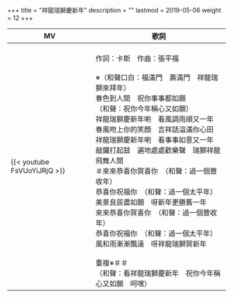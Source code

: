 +++
title = "祥龍瑞獅慶新年"
description = ""
lastmod = 2019-05-06
weight = 12
+++

MV  | 歌詞  
--------------|-------
{{< youtube FsVUoYiJRjQ >}}|<br/>作詞：卡斯　作曲：張平福<br/><br/>※（和聲口白：福滿門　壽滿門　祥龍瑞獅來拜年）<br/>春色到人間　祝你事事都如願<br/>（和聲：祝你今年稱心又如願）<br/>祥龍瑞獅慶新年喲　看風調雨順又一年<br/>春風吻上你的笑顏　吉祥話溢滿你心田<br/>祥龍瑞獅慶新年喲　看事事如意又一年<br/>敲鑼打起鼓　遍地處處歡樂聲　瑞獅祥龍飛舞人間<br/>＃來來恭喜你賀喜你　（和聲：過一個豐收年）<br/>恭喜你祝福你　（和聲：過一個太平年）<br/>美景良辰盡如願　呀新年更勝舊一年<br/>來來恭喜你賀喜你　（和聲：過一個豐收年）<br/>恭喜你祝福你　（和聲：過一個太平年）<br/>風和雨漸漸飄遠　呀祥龍瑞獅賀新年<br/><br/>重複※＃＃<br/>（和聲：看祥龍瑞獅慶新年　祝你今年稱心又如願　呵嘿）